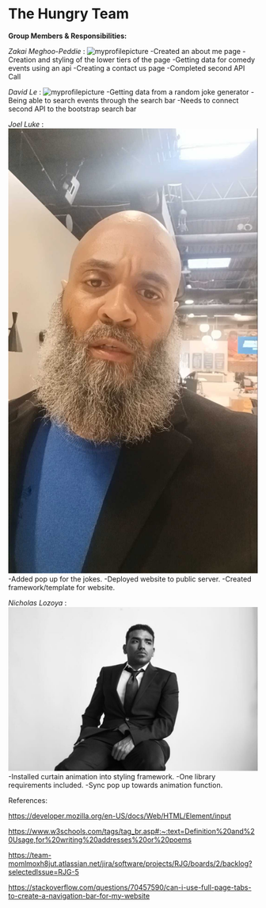 # The Hungry Team



**Group Members & Responsibilities:**

*Zakai Meghoo-Peddie* :
    ![myprofilepicture](IMG_0204.jpg)
    -Created an about me page
    -Creation and styling of the lower tiers of the page
    -Getting data for comedy events using an api
    -Creating a contact us page
    -Completed second API Call


*David Le* :
    ![myprofilepicture](IMG_0600.png)
    -Getting data from a random joke generator
    -Being able to search events through the search bar
    -Needs to connect second API to the bootstrap search bar
    

*Joel Luke* :
    ![myprofilepicture](1000000653.jpg)
    -Added pop up for the jokes.
    -Deployed website to public server.
    -Created framework/template for website.




*Nicholas Lozoya* :
    ![myprofilepicture](IMG_0599.jpg)
    -Installed curtain animation into styling framework.
    -One library requirements included.
    -Sync pop up towards animation function.






References:


https://developer.mozilla.org/en-US/docs/Web/HTML/Element/input

https://www.w3schools.com/tags/tag_br.asp#:~:text=Definition%20and%20Usage,for%20writing%20addresses%20or%20poems

https://team-momlmoxh8jut.atlassian.net/jira/software/projects/RJG/boards/2/backlog?selectedIssue=RJG-5

https://stackoverflow.com/questions/70457590/can-i-use-full-page-tabs-to-create-a-navigation-bar-for-my-website




